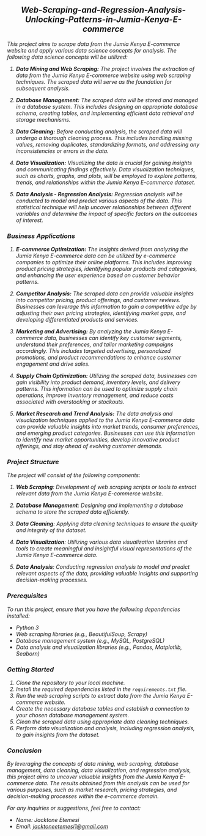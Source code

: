 ## <i><center>Web-Scraping-and-Regression-Analysis-Unlocking-Patterns-in-Jumia-Kenya-E-commerce

This project aims to scrape data from the Jumia Kenya E-commerce website and apply various data science concepts for analysis. The following data science concepts will be utilized:

1. **Data Mining and Web Scraping:** The project involves the extraction of data from the Jumia Kenya E-commerce website using web scraping techniques. The scraped data will serve as the foundation for subsequent analysis.

2. **Database Management:** The scraped data will be stored and managed in a database system. This includes designing an appropriate database schema, creating tables, and implementing efficient data retrieval and storage mechanisms.

3. **Data Cleaning:** Before conducting analysis, the scraped data will undergo a thorough cleaning process. This includes handling missing values, removing duplicates, standardizing formats, and addressing any inconsistencies or errors in the data.

4. **Data Visualization:** Visualizing the data is crucial for gaining insights and communicating findings effectively. Data visualization techniques, such as charts, graphs, and plots, will be employed to explore patterns, trends, and relationships within the Jumia Kenya E-commerce dataset.

5. **Data Analysis - Regression Analysis:** Regression analysis will be conducted to model and predict various aspects of the data. This statistical technique will help uncover relationships between different variables and determine the impact of specific factors on the outcomes of interest.

### Business Applications

1. **E-commerce Optimization:** The insights derived from analyzing the Jumia Kenya E-commerce data can be utilized by e-commerce companies to optimize their online platforms. This includes improving product pricing strategies, identifying popular products and categories, and enhancing the user experience based on customer behavior patterns.

2. **Competitor Analysis:** The scraped data can provide valuable insights into competitor pricing, product offerings, and customer reviews. Businesses can leverage this information to gain a competitive edge by adjusting their own pricing strategies, identifying market gaps, and developing differentiated products and services.

3. **Marketing and Advertising:** By analyzing the Jumia Kenya E-commerce data, businesses can identify key customer segments, understand their preferences, and tailor marketing campaigns accordingly. This includes targeted advertising, personalized promotions, and product recommendations to enhance customer engagement and drive sales.

4. **Supply Chain Optimization:** Utilizing the scraped data, businesses can gain visibility into product demand, inventory levels, and delivery patterns. This information can be used to optimize supply chain operations, improve inventory management, and reduce costs associated with overstocking or stockouts.

5. **Market Research and Trend Analysis:** The data analysis and visualization techniques applied to the Jumia Kenya E-commerce data can provide valuable insights into market trends, consumer preferences, and emerging product categories. Businesses can use this information to identify new market opportunities, develop innovative product offerings, and stay ahead of evolving customer demands.


### Project Structure

The project will consist of the following components:

1. **Web Scraping**: Development of web scraping scripts or tools to extract relevant data from the Jumia Kenya E-commerce website.

2. **Database Management**: Designing and implementing a database schema to store the scraped data efficiently.

3. **Data Cleaning**: Applying data cleaning techniques to ensure the quality and integrity of the dataset.

4. **Data Visualization**: Utilizing various data visualization libraries and tools to create meaningful and insightful visual representations of the Jumia Kenya E-commerce data.

5. **Data Analysis**: Conducting regression analysis to model and predict relevant aspects of the data, providing valuable insights and supporting decision-making processes.

### Prerequisites

To run this project, ensure that you have the following dependencies installed:

- Python 3
- Web scraping libraries (e.g., BeautifulSoup, Scrapy)
- Database management system (e.g., MySQL, PostgreSQL)
- Data analysis and visualization libraries (e.g., Pandas, Matplotlib, Seaborn)

### Getting Started

1. Clone the repository to your local machine.
2. Install the required dependencies listed in the `requirements.txt` file.
3. Run the web scraping scripts to extract data from the Jumia Kenya E-commerce website.
4. Create the necessary database tables and establish a connection to your chosen database management system.
5. Clean the scraped data using appropriate data cleaning techniques.
6. Perform data visualization and analysis, including regression analysis, to gain insights from the dataset.

### Conclusion

By leveraging the concepts of data mining, web scraping, database management, data cleaning, data visualization, and regression analysis, this project aims to uncover valuable insights from the Jumia Kenya E-commerce data. The results obtained from this analysis can be used for various purposes, such as market research, pricing strategies, and decision-making processes within the e-commerce domain.

For any inquiries or suggestions, feel free to contact:

- Name: Jacktone Etemesi
- Email: jacktoneetemesi1@gmail.com

